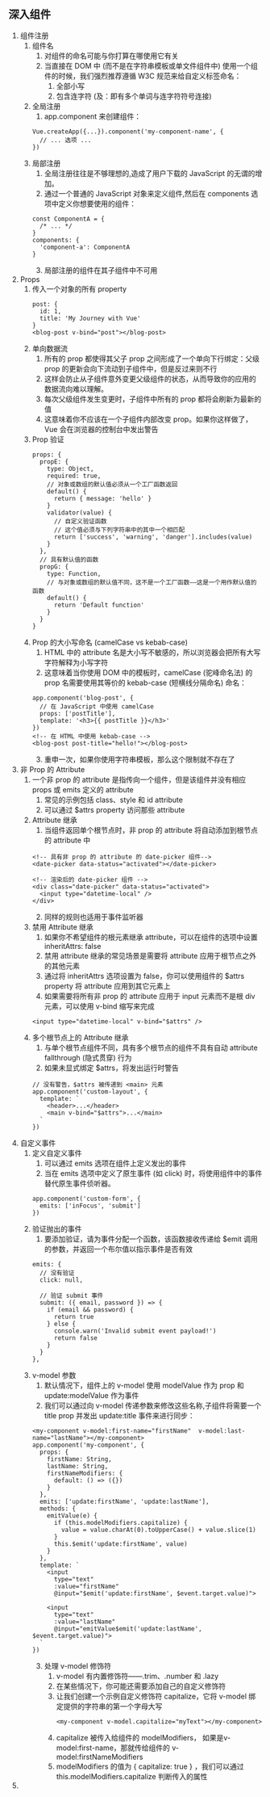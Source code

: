 ## 深入组件
1. 组件注册
   1. 组件名
      1. 对组件的命名可能与你打算在哪使用它有关
      2. 当直接在 DOM 中 (而不是在字符串模板或单文件组件中) 使用一个组件的时候，我们强烈推荐遵循 W3C 规范来给自定义标签命名：
         1. 全部小写
         2. 包含连字符 (及：即有多个单词与连字符符号连接)
   2. 全局注册
      1. app.component 来创建组件：
      ```
      Vue.createApp({...}).component('my-component-name', {
        // ... 选项 ...
      })
      ```
   3. 局部注册
      1. 全局注册往往是不够理想的,造成了用户下载的 JavaScript 的无谓的增加。
      2. 通过一个普通的 JavaScript 对象来定义组件,然后在 components 选项中定义你想要使用的组件：
        ```
        const ComponentA = {
          /* ... */
        }
        components: {
          'component-a': ComponentA
        }
        ```
      3. 局部注册的组件在其子组件中不可用
2. Props
   1. 传入一个对象的所有 property
      ```
      post: {
        id: 1,
        title: 'My Journey with Vue'
      }
      <blog-post v-bind="post"></blog-post>
      ```
   2. 单向数据流
      1. 所有的 prop 都使得其父子 prop 之间形成了一个单向下行绑定：父级 prop 的更新会向下流动到子组件中，但是反过来则不行
      2. 这样会防止从子组件意外变更父级组件的状态，从而导致你的应用的数据流向难以理解。
      3. 每次父级组件发生变更时，子组件中所有的 prop 都将会刷新为最新的值
      4. 这意味着你不应该在一个子组件内部改变 prop。如果你这样做了，Vue 会在浏览器的控制台中发出警告
   3. Prop 验证
      ```
      props: {
        propE: {
          type: Object,
          required: true,
          // 对象或数组的默认值必须从一个工厂函数返回
          default() {
            return { message: 'hello' }
          }
          validator(value) {
            // 自定义验证函数
            // 这个值必须与下列字符串中的其中一个相匹配
            return ['success', 'warning', 'danger'].includes(value)
          }
        },
        // 具有默认值的函数
        propG: {
          type: Function,
          // 与对象或数组的默认值不同，这不是一个工厂函数——这是一个用作默认值的函数
          default() {
            return 'Default function'
          }
        }
      }
      ```
   4. Prop 的大小写命名 (camelCase vs kebab-case)
      1. HTML 中的 attribute 名是大小写不敏感的，所以浏览器会把所有大写字符解释为小写字符
      2. 这意味着当你使用 DOM 中的模板时，camelCase (驼峰命名法) 的 prop 名需要使用其等价的 kebab-case (短横线分隔命名) 命名：
        ```
        app.component('blog-post', {
          // 在 JavaScript 中使用 camelCase
          props: ['postTitle'],
          template: '<h3>{{ postTitle }}</h3>'
        })
        <!-- 在 HTML 中使用 kebab-case -->
        <blog-post post-title="hello!"></blog-post>
        ```
      3. 重申一次，如果你使用字符串模板，那么这个限制就不存在了
3. 非 Prop 的 Attribute
   1. 一个非 prop 的 attribute 是指传向一个组件，但是该组件并没有相应 props 或 emits 定义的 attribute
      1. 常见的示例包括 class、style 和 id attribute
      2. 可以通过 $attrs property 访问那些 attribute
   2. Attribute 继承
      1. 当组件返回单个根节点时，非 prop 的 attribute 将自动添加到根节点的 attribute 中
        ```
        <!-- 具有非 prop 的 attribute 的 date-picker 组件-->
        <date-picker data-status="activated"></date-picker>

        <!-- 渲染后的 date-picker 组件 -->
        <div class="date-picker" data-status="activated">
          <input type="datetime-local" />
        </div>
        ```
      2. 同样的规则也适用于事件监听器
   3. 禁用 Attribute 继承
      1. 如果你不希望组件的根元素继承 attribute，可以在组件的选项中设置 inheritAttrs: false
      2. 禁用 attribute 继承的常见场景是需要将 attribute 应用于根节点之外的其他元素
      3. 通过将 inheritAttrs 选项设置为 false，你可以使用组件的 $attrs property 将 attribute 应用到其它元素上
      4. 如果需要将所有非 prop 的 attribute 应用于 input 元素而不是根 div 元素，可以使用 v-bind 缩写来完成
        ```
        <input type="datetime-local" v-bind="$attrs" />
        ```
   4. 多个根节点上的 Attribute 继承
      1. 与单个根节点组件不同，具有多个根节点的组件不具有自动 attribute fallthrough (隐式贯穿) 行为
      2. 如果未显式绑定 $attrs，将发出运行时警告
        ```
        // 没有警告，$attrs 被传递到 <main> 元素
        app.component('custom-layout', {
          template: `
            <header>...</header>
            <main v-bind="$attrs">...</main>
          `
        })
        ```
4. 自定义事件
   1. 定义自定义事件
      1. 可以通过 emits 选项在组件上定义发出的事件
      2. 当在 emits 选项中定义了原生事件 (如 click) 时，将使用组件中的事件替代原生事件侦听器。
      ```
      app.component('custom-form', {
        emits: ['inFocus', 'submit']
      })
      ```
   2. 验证抛出的事件
      1. 要添加验证，请为事件分配一个函数，该函数接收传递给 $emit 调用的参数，并返回一个布尔值以指示事件是否有效
        ```
        emits: {
          // 没有验证
          click: null,

          // 验证 submit 事件
          submit: ({ email, password }) => {
            if (email && password) {
              return true
            } else {
              console.warn('Invalid submit event payload!')
              return false
            }
          }
        },
        ```
   3. v-model 参数
      1. 默认情况下，组件上的 v-model 使用 modelValue 作为 prop 和 update:modelValue 作为事件
      2. 我们可以通过向 v-model 传递参数来修改这些名称,子组件将需要一个 title prop 并发出 update:title 事件来进行同步：
        ```
        <my-component v-model:first-name="firstName"  v-model:last-name="lastName"></my-component>
        app.component('my-component', {
          props: {
            firstName: String,
            lastName: String,
            firstNameModifiers: {
              default: () => ({})
            }
          },
          emits: ['update:firstName', 'update:lastName'],
          methods: {
            emitValue(e) {
              if (this.modelModifiers.capitalize) {
                value = value.charAt(0).toUpperCase() + value.slice(1)
              }
              this.$emit('update:firstName', value)
            }
          },
          template: `
            <input 
              type="text"
              :value="firstName"
              @input="$emit('update:firstName', $event.target.value)">

            <input
              type="text"
              :value="lastName"
              @input="emitValue$emit('update:lastName', $event.target.value)">
          `
        })
        ```
      3. 处理 v-model 修饰符
         1. v-model 有内置修饰符——.trim、.number 和 .lazy
         2. 在某些情况下，你可能还需要添加自己的自定义修饰符
         3. 让我们创建一个示例自定义修饰符 capitalize，它将 v-model 绑定提供的字符串的第一个字母大写
            ```
            <my-component v-model.capitalize="myText"></my-component>
            ```
         4. capitalize 被传入给组件的 modelModifiers， 如果是v-model:first-name，那就传给组件的 v-model:firstNameModifiers
         5. modelModifiers 的值为 { capitalize: true } ，我们可以通过 this.modelModifiers.capitalize 判断传入的属性
5. 